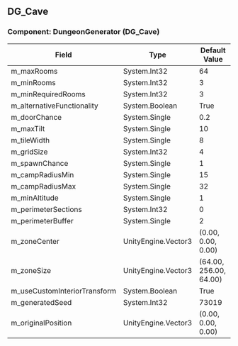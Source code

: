 ## DG_Cave

### Component: DungeonGenerator (DG_Cave)

|Field|Type|Default Value|
|-----|----|-------------|
|m_maxRooms|System.Int32|64|
|m_minRooms|System.Int32|3|
|m_minRequiredRooms|System.Int32|3|
|m_alternativeFunctionality|System.Boolean|True|
|m_doorChance|System.Single|0.2|
|m_maxTilt|System.Single|10|
|m_tileWidth|System.Single|8|
|m_gridSize|System.Int32|4|
|m_spawnChance|System.Single|1|
|m_campRadiusMin|System.Single|15|
|m_campRadiusMax|System.Single|32|
|m_minAltitude|System.Single|1|
|m_perimeterSections|System.Int32|0|
|m_perimeterBuffer|System.Single|2|
|m_zoneCenter|UnityEngine.Vector3|(0.00, 0.00, 0.00)|
|m_zoneSize|UnityEngine.Vector3|(64.00, 256.00, 64.00)|
|m_useCustomInteriorTransform|System.Boolean|True|
|m_generatedSeed|System.Int32|73019|
|m_originalPosition|UnityEngine.Vector3|(0.00, 0.00, 0.00)|


